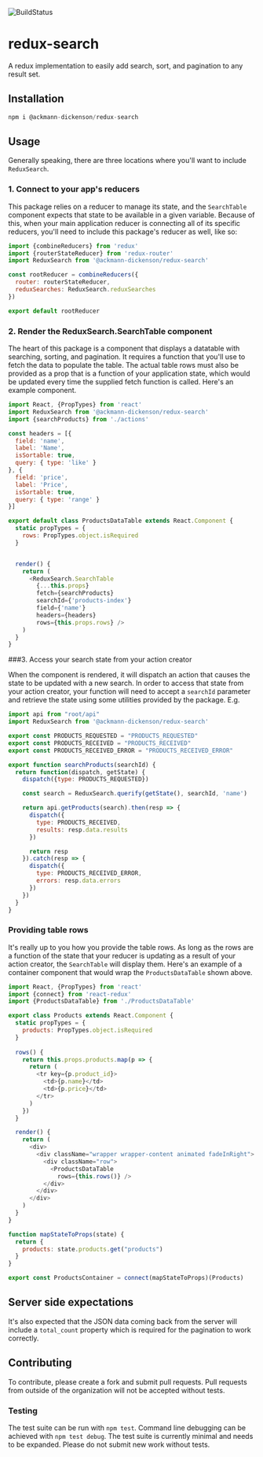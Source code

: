 ![BuildStatus](https://travis-ci.org/ackmann-dickenson/redux-search.svg?branch=master)

# redux-search

A redux implementation to easily add search, sort, and pagination to any result set.

## Installation

```javascript
npm i @ackmann-dickenson/redux-search
```

## Usage

Generally speaking, there are three locations where you'll want to include `ReduxSearch`.

### 1. Connect to your app's reducers

This package relies on a reducer to manage its state, and the `SearchTable` component expects that state to be available in a given variable. Because of this,
when your main application reducer is connecting all of its specific reducers, you'll need to include this package's reducer as well, like so:

```javascript
import {combineReducers} from 'redux'
import {routerStateReducer} from 'redux-router'
import ReduxSearch from '@ackmann-dickenson/redux-search'

const rootReducer = combineReducers({
  router: routerStateReducer,
  reduxSearches: ReduxSearch.reduxSearches
})

export default rootReducer

```

### 2. Render the ReduxSearch.SearchTable component

The heart of this package is a component that displays a datatable with searching, sorting, and pagination. It requires a function that you'll use to fetch the data to
populate the table. The actual table rows must also be provided as a prop that is a function of your application state, which would be updated every time the supplied
fetch function is called. Here's an example component.

```javascript
import React, {PropTypes} from 'react'
import ReduxSearch from '@ackmann-dickenson/redux-search'
import {searchProducts} from './actions'

const headers = [{
  field: 'name',
  label: 'Name',
  isSortable: true,
  query: { type: 'like' }
}, {
  field: 'price',
  label: 'Price',
  isSortable: true,
  query: { type: 'range' }
}]

export default class ProductsDataTable extends React.Component {
  static propTypes = {
    rows: PropTypes.object.isRequired
  }


  render() {
    return (
      <ReduxSearch.SearchTable
        {...this.props}
        fetch={searchProducts}
        searchId={'products-index'}
        field={'name'}
        headers={headers}
        rows={this.props.rows} />
    )
  }
}
```

###3. Access your search state from your action creator

When the component is rendered, it will dispatch an action that causes the state to be updated with a new search. In order to access that state from your action creator,
your function will need to accept a `searchId` parameter and retrieve the state using some utilities provided by the package. E.g.

```javascript
import api from "root/api"
import ReduxSearch from '@ackmann-dickenson/redux-search'

export const PRODUCTS_REQUESTED = "PRODUCTS_REQUESTED"
export const PRODUCTS_RECEIVED = "PRODUCTS_RECEIVED"
export const PRODUCTS_RECEIVED_ERROR = "PRODUCTS_RECEIVED_ERROR"

export function searchProducts(searchId) {
  return function(dispatch, getState) {
    dispatch({type: PRODUCTS_REQUESTED})

    const search = ReduxSearch.querify(getState(), searchId, 'name')

    return api.getProducts(search).then(resp => {
      dispatch({
        type: PRODUCTS_RECEIVED,
        results: resp.data.results
      })

      return resp
    }).catch(resp => {
      dispatch({
        type: PRODUCTS_RECEIVED_ERROR,
        errors: resp.data.errors
      })
    })
  }
}

```

### Providing table rows

It's really up to you how you provide the table rows. As long as the rows are a function of the state that your reducer is updating as a result of your action creator, the `SearchTable` will display them. Here's an example of a container component that would wrap the `ProductsDataTable` shown above.

```javascript
import React, {PropTypes} from 'react'
import {connect} from 'react-redux'
import {ProductsDataTable} from './ProductsDataTable'

export class Products extends React.Component {
  static propTypes = {
    products: PropTypes.object.isRequired
  }
  
  rows() {
    return this.props.products.map(p => {
      return (
        <tr key={p.product_id}>
          <td>{p.name}</td>
          <td>{p.price}</td>
        </tr>
      )
    })
  }

  render() {
    return (
      <div>
        <div className="wrapper wrapper-content animated fadeInRight">
          <div className="row">
            <ProductsDataTable
              rows={this.rows()} />
          </div>
        </div>
      </div>
    )
  }
}

function mapStateToProps(state) {
  return {
    products: state.products.get("products")
  }
}

export const ProductsContainer = connect(mapStateToProps)(Products)

```

## Server side expectations
It's also expected that the JSON data coming back from the server will include a `total_count` property which is required
for the pagination to work correctly.

## Contributing

To contribute, please create a fork and submit pull requests. Pull requests from outside of the organization will not be accepted without tests.

### Testing

The test suite can be run with `npm test`. Command line debugging can be achieved with `npm test debug`. The test suite is currently minimal and needs to be expanded.
Please do not submit new work without tests.
